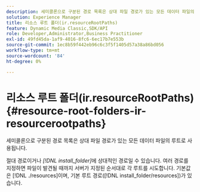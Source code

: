 ```yaml
---
description: 세미콜론으로 구분된 경로 목록은 상대 파일 경로가 있는 모든 데이터 파일의 루트로 사용됩니다.
solution: Experience Manager
title: 리소스 루트 폴더(ir.resourceRootPaths)
feature: Dynamic Media Classic,SDK/API
role: Developer,Administrator,Business Practitioner
exl-id: 49fd45da-1af9-4016-8fc6-6ec17b7e553b
source-git-commit: 1ec8b59f442eb96c6c3f5f1405d57a38a86bd056
workflow-type: tm+mt
source-wordcount: '84'
ht-degree: 0%

---
```


# 리소스 루트 폴더(ir.resourceRootPaths){#resource-root-folders-ir-resourcerootpaths}

세미콜론으로 구분된 경로 목록은 상대 파일 경로가 있는 모든 데이터 파일의 루트로 사용됩니다.

절대 경로이거나 *[!DNL install_folder]*&#x200B;에 상대적인 경로일 수 있습니다. 여러 경로를 지정하면 파일이 발견될 때까지 서버가 지정된 순서대로 각 루트를 시도합니다. 기본값은 [!DNL ./resources]이며, 기본 루트 경로([!DNL install_folder/resources])가 있습니다.
